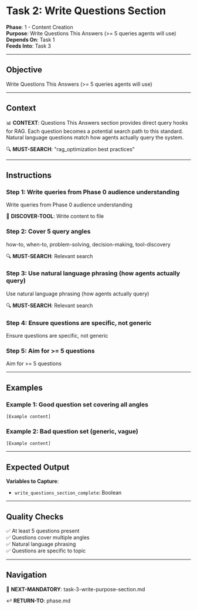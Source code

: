 # Task 2: Write Questions Section

**Phase**: 1 - Content Creation  
**Purpose**: Write Questions This Answers (>= 5 queries agents will use)  
**Depends On**: Task 1  
**Feeds Into**: Task 3

---

## Objective

Write Questions This Answers (>= 5 queries agents will use)

---

## Context

📊 **CONTEXT**: Questions This Answers section provides direct query hooks for RAG. Each question becomes a potential search path to this standard. Natural language questions match how agents actually query the system.

🔍 **MUST-SEARCH**: "rag_optimization best practices"

---

## Instructions

### Step 1: Write queries from Phase 0 audience understanding

Write queries from Phase 0 audience understanding

📖 **DISCOVER-TOOL**: Write content to file

### Step 2: Cover 5 query angles

how-to, when-to, problem-solving, decision-making, tool-discovery

🔍 **MUST-SEARCH**: Relevant search

### Step 3: Use natural language phrasing (how agents actually query)

Use natural language phrasing (how agents actually query)

🔍 **MUST-SEARCH**: Relevant search

### Step 4: Ensure questions are specific, not generic

Ensure questions are specific, not generic

### Step 5: Aim for >= 5 questions

Aim for >= 5 questions

---

## Examples

### Example 1: Good question set covering all angles

```
[Example content]
```

### Example 2: Bad question set (generic, vague)

```
[Example content]
```

---

## Expected Output

**Variables to Capture**:
- `write_questions_section_complete`: Boolean

---

## Quality Checks

✅ At least 5 questions present  
✅ Questions cover multiple angles  
✅ Natural language phrasing  
✅ Questions are specific to topic  

---

## Navigation

🎯 **NEXT-MANDATORY**: task-3-write-purpose-section.md

↩️ **RETURN-TO**: phase.md

